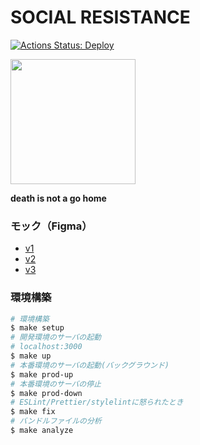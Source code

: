 # SOCIAL RESISTANCE

[![Actions Status: Deploy](https://github.com/uyupun/social-resistance/workflows/Deploy/badge.svg)](https://github.com/uyupun/social-resistance/actions?query=workflow%3A"Deploy")

<img src="https://mitsu.uyupun.tech/images/logo/logo_black.png" width="200px">

**death is not a go home**

### モック（Figma）

- [v1](https://www.figma.com/file/SYnE52gQISHkQLZV9NPJG1/Social-Resistance?node-id=0%3A1)
- [v2](https://www.figma.com/file/SYnE52gQISHkQLZV9NPJG1/Social-Resistance?node-id=192%3A574)
- [v3](https://www.figma.com/file/SYnE52gQISHkQLZV9NPJG1/Social-Resistance?node-id=428%3A2)

### 環境構築

```bash
# 環境構築
$ make setup
# 開発環境のサーバの起動
# localhost:3000
$ make up
# 本番環境のサーバの起動(バックグラウンド)
$ make prod-up
# 本番環境のサーバの停止
$ make prod-down
# ESLint/Prettier/stylelintに怒られたとき
$ make fix
# バンドルファイルの分析
$ make analyze
```
